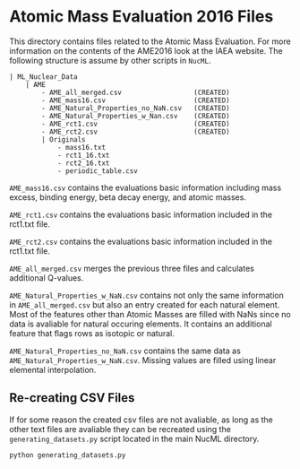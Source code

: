 # Atomic Mass Evaluation 2016 Files

This directory contains files related to the Atomic Mass Evaluation. For more information on the contents of the AME2016 look at the <a src="https://www-nds.iaea.org/amdc/">IAEA website</a>. The following structure is assume by other scripts in `NucML`.

```
| ML_Nuclear_Data
    | AME
	    - AME_all_merged.csv                  (CREATED)
	    - AME_mass16.csv                      (CREATED)
	    - AME_Natural_Properties_no_NaN.csv   (CREATED)
	    - AME_Natural_Properties_w_Nan.csv    (CREATED)
	    - AME_rct1.csv                        (CREATED)
	    - AME_rct2.csv                        (CREATED)
        | Originals
            - mass16.txt
            - rct1_16.txt
            - rct2_16.txt
            - periodic_table.csv
```

`AME_mass16.csv` contains the evaluations basic information including mass excess, binding energy, beta decay energy, and atomic masses.

`AME_rct1.csv` contains the evaluations basic information included in the rct1.txt file.

`AME_rct2.csv` contains the evaluations basic information included in the rct1.txt file.

`AME_all_merged.csv` merges the previous three files and calculates additional Q-values.

`AME_Natural_Properties_w_NaN.csv` contains not only the same information in `AME_all_merged.csv` but also an entry created for each natural element. Most of the features other than Atomic Masses are filled with NaNs since no data is avaliable for natural occuring elements. It contains an additional feature that flags rows as isotopic or natural. 

`AME_Natural_Properties_no_NaN.csv` contains the same data as `AME_Natural_Properties_w_NaN.csv`. Missing values are filled using linear elemental interpolation.

## Re-creating CSV Files

If for some reason the created csv files are not avaliable, as long as the other text files are avaliable they can be recreated using the `generating_datasets.py` script located in the main NucML directory.

`python generating_datasets.py`
